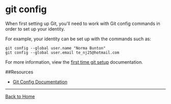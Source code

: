 # git config

When first setting up Git, you'll need to work with Git config commands in order to set up your identity.

For example, your identity can be set up with the commands such as:

~~~
git config --global user.name "Norma Bunton"
git config --global user.email te_nj25@hotmail.com
~~~

For more information, view the [first time git setup](https://git-scm.com/book/en/v2/Getting-Started-First-Time-Git-Setup) documentation.

##Resources

- [Git Config Documentation](https://git-scm.com/docs/git-config)

---

[Back to Home](../README.md)


